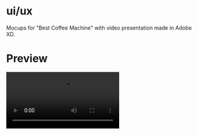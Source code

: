 # ui/ux

Mocups for "Best Coffee Machine" with video presentation made in Adobe XD.

# Preview

![](./images/3.MP4)
